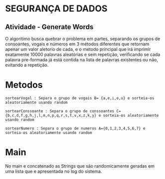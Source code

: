 # SEGURANÇA DE DADOS

## Atividade - Generate Words

O algoritimo busca quebrar o problema em partes, separando os grupos de consoantes, vogais e números em 3 métodos diferentes que retornam apenar um valor aletorio de cada, e o metodo principal que irá imprimir exatamente 10000 palavras aleatórias e sem repetição, verificando se cada palavra pre-formada já está contida na lista de palavras existentes ou não, evitando a repetição.

# Metodos

```
sortearVogal : Separa o grupo de vogais B= {a,e,i,o,u} e sorteia-os aleatoriamente usando random
```

```
sortearConssoante : Separa o grupo de conssoantes C={b,c,d,f,g,h,j,l,m,n,p,q,r,s,t,v,x,z,k,y} e sorteia-os aleatoriamente usando random
```

```
sortearNumero : Separa o grupo de numeros A={0,1,2,3,4,5,6,7} e sorteia-os aleatoriamente usando random
```
# Main

No main e concatenado as Strings que são randomicamente geradas em uma lista que e apresentada no log do sistema.
